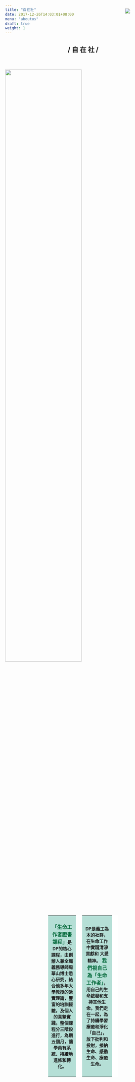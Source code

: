 ```yaml
---
title: "自在社"
date: 2017-12-26T14:03:01+08:00
menu: "aboutus"
draft: true
weight: 1
---
```

<div style="position: relative">
    <img style="position: absolute;top: -100px;z-index: -1;right: 100px;"src="/img/greenball.png">
</div>
<h2 style="text-align:center">/ 自 在 社 / </h2>
<br>
<br>

<div style="width:100%">
<img style="width:70%" src="/img/DP_map.jpg">
</div>

<table style="width:45%; margin:0 27.5% 0 27.5%;">

<th style="background:#B5DFD6; padding: 10px 10px 10px 10px; border-style:solid;  border-width: 0 20px 0 0; border-color:white">
<p style="font-size:14px">
<b style="font-size:16px; color:#006738">「生命工作者證書課程」</b>是DP的核心課程，由創辦人兼全職義務導師周華山博士悉心研究，結合他多年大學教授的紮實理論，豐富的培訓經驗，及個人的真摯實踐。整個課程分三階段進行，為期五個月，讓學員有系統、持續地進修和轉化。</p>
</th>

<th style="background:#B5DFD6; padding: 10px 10px 10px 10px; border-style:solid;  border-width: 0 20px 0 0; border-color:white">
<p style="font-size:14px">
DP是義工為本的社群，在生命工作中實踐清淨貢獻和
大愛精神。<b style="font-size:16px; color:#006738"> 我們視自己為「生命工作者」</b>，用自己的生命啟發和支持其他生命。我們走在一起，為了持續學習療癒和淨化「自己」，放下批判和投射，接納生命、感動生命、療癒生命。</p>
</th>

</table>
<br>
